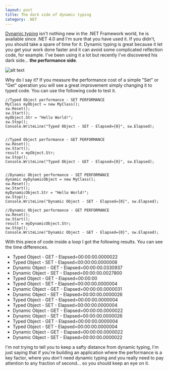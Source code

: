 ```yaml
---
layout: post
title: The dark side of dynamic typing
category: .NET
---
```


[Dynamic typing](http://msdn.microsoft.com/en-us/library/dd264736.aspx) isn't nothing new in the .NET Framework world, he is available since .NET 4.0 and I'm sure that you have used it. If you didn't, you should take a spare of time for it. Dynamic typing is great because it let you get your work done faster and it can avoid some complicated reflection code, for example. I've been using it a lot but recently I've discovered his dark side... **the performance side**. 

![alt text](http://www.quickmeme.com/img/e8/e8e8d6ebfd29823854295376337528dc9853a26b27f43c85dd8eb0ed0ab666dc.jpg)
<!--excerpt-->

Why do I say it? If you measure the performance cost of a simple "Set" or "Get" operation you will see a great improvement simply changing it to typed code. You can use the following code to test it.

    //Typed Object performance - SET PERFORMANCE
    MyClass myObject = new MyClass();
    sw.Reset();
    sw.Start();
    myObject.Str = "Hello World!";
    sw.Stop();
    Console.WriteLine("Typed Object - SET - Elapsed={0}", sw.Elapsed);


    //Typed Object performance - GET PERFORMANCE
    sw.Reset();
    sw.Start();
    result = myObject.Str;
    sw.Stop();
    Console.WriteLine("Typed Object - GET - Elapsed={0}", sw.Elapsed);


    //Dynamic Object performance - SET PERFORMANCE
    dynamic myDynamicObject = new MyClass();
    sw.Reset();
    sw.Start();
    myDynamicObject.Str = "Hello World!";
    sw.Stop();
    Console.WriteLine("Dynamic Object - SET - Elapsed={0}", sw.Elapsed);

    //Dynamic Object performance - GET PERFORMANCE
    sw.Reset();
    sw.Start();
    result = myDynamicObject.Str;
    sw.Stop();
    Console.WriteLine("Dynamic Object - GET - Elapsed={0}", sw.Elapsed);


With this piece of code inside a loop I got the following results. You can see the time differences.

- Typed Object - GET - Elapsed=00:00:00.0000022
- Typed Object - SET - Elapsed=00:00:00.0000008
- Dynamic Object - GET - Elapsed=00:00:00.0330937
- Dynamic Object - SET - Elapsed=00:00:00.0027800
- Typed Object - GET - Elapsed=00:00:00
- Typed Object - SET - Elapsed=00:00:00.0000004
- Dynamic Object - GET - Elapsed=00:00:00.0000031
- Dynamic Object - SET - Elapsed=00:00:00.0000026
- Typed Object - GET - Elapsed=00:00:00.0000004
- Typed Object - SET - Elapsed=00:00:00.0000004
- Dynamic Object - GET - Elapsed=00:00:00.0000022
- Dynamic Object - SET - Elapsed=00:00:00.0000026
- Typed Object - GET - Elapsed=00:00:00.0000004
- Typed Object - SET - Elapsed=00:00:00.0000004
- Dynamic Object - GET - Elapsed=00:00:00.0000022
- Dynamic Object - SET - Elapsed=00:00:00.0000022

I'm not trying to tell you to keep a safty distance from dynamic typing, I'm just saying that if you're building an application where the performance is a key factor, where you don't need dynamic typing and you really need to pay attention to any fraction of second... so you should keep an eye on it. 